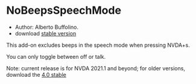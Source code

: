 # NoBeepsSpeechMode

* Author: Alberto Buffolino.
* download [stable version][stable]

This add-on excludes beeps in the speech mode when pressing NVDA+s.

You can only toggle between off or talk.

Note: current release is for NVDA 2021.1 and beyond; for older versions, download the [4.0 stable][old-stable]


[old-stable]: https://github.com/ABuffEr/noBeepsSpeechMode/releases/download/v4.0/noBeepsSpeechMode-4.0.nvda-addon
[stable]: https://github.com/ABuffEr/noBeepsSpeechMode/releases/download/v5.1/noBeepsSpeechMode-5.1.nvda-addon
